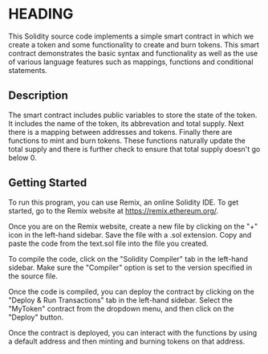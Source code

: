 # HEADING
This Solidity source code implements a simple smart contract in which we create a token and some functionality to create and burn tokens. This smart contract demonstrates the basic syntax and functionality as well as the use of various language features such as mappings, functions and conditional statements.

## Description
The smart contract includes public variables to store the state of the token. It includes the name of the token, its abbrevation and total supply.
Next there is a mapping between addresses and tokens. Finally there are functions to mint and burn tokens. These functions naturally update the total supply and there is further check to ensure that total supply doesn't go below 0.

## Getting Started
To run this program, you can use Remix, an online Solidity IDE. To get started, go to the Remix website at https://remix.ethereum.org/.

Once you are on the Remix website, create a new file by clicking on the "+" icon in the left-hand sidebar. Save the file with a .sol extension. Copy and paste the code from the text.sol file into the file you created.

To compile the code, click on the "Solidity Compiler" tab in the left-hand sidebar. Make sure the "Compiler" option is set to the version specified in the source file.

Once the code is compiled, you can deploy the contract by clicking on the "Deploy & Run Transactions" tab in the left-hand sidebar. Select the "MyToken" contract from the dropdown menu, and then click on the "Deploy" button.

Once the contract is deployed, you can interact with the functions by using a default address and then minting and burning tokens on that address.